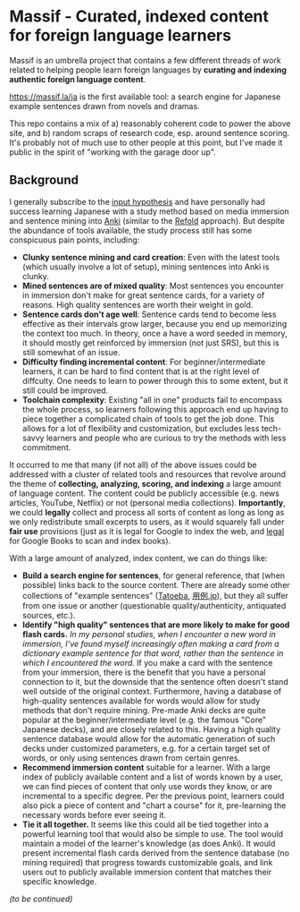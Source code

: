 # Massif - Curated, indexed content for foreign language learners

Massif is an umbrella project that contains a few different threads of work related to helping people learn foreign languages by **curating and indexing authentic foreign language content**.

https://massif.la/ja is the first available tool: a search engine for Japanese example sentences drawn from novels and dramas.

This repo contains a mix of a) reasonably coherent code to power the above site, and b) random scraps of research code, esp. around sentence scoring. It's probably not of much use to other people at this point, but I've made it public in the spirit of "working with the garage door up".

## Background

I generally subscribe to the [input hypothesis](https://en.wikipedia.org/wiki/Input_hypothesis) and have personally had success learning Japanese with a study method based on media immersion and sentence mining into [Anki](https://apps.ankiweb.net/) (similar to the [Refold](https://refold.la/) approach). But despite the abundance of tools available, the study process still has some conspicuous pain points, including:

* **Clunky sentence mining and card creation**: Even with the latest tools (which usually involve a lot of setup), mining sentences into Anki is clunky.
* **Mined sentences are of mixed quality**: Most sentences you encounter in immersion don't make for great sentence cards, for a variety of reasons. High quality sentences are worth their weight in gold.
* **Sentence cards don't age well**: Sentence cards tend to become less effective as their intervals grow larger, because you end up memorizing the context too much. In theory, once a have a word seeded in memory, it should mostly get reinforced by immersion (not just SRS), but this is still somewhat of an issue.
* **Difficulty finding incremental content**: For beginner/intermediate learners, it can be hard to find content that is at the right level of diffculty. One needs to learn to power through this to some extent, but it still could be improved.
* **Toolchain complexity**: Existing "all in one" products fail to encompass the whole process, so learners following this approach end up having to piece together a complicated chain of tools to get the job done. This allows for a lot of flexibility and customization, but excludes less tech-savvy learners and people who are curious to try the methods with less commitment.

It occurred to me that many (if not all) of the above issues could be addressed with a cluster of related tools and resources that revolve around the theme of **collecting, analyzing, scoring, and indexing** a large amount of language content. The content could be publicly accessible (e.g. news articles, YouTube, Netflix) or not (personal media collections). **Importantly**, we could **legally** collect and process all sorts of content as long as long as we only redistribute small excerpts to users, as it would squarely fall under **fair use** provisions (just as it is legal for Google to index the web, and [legal](https://en.wikipedia.org/wiki/Authors_Guild,_Inc._v._Google,_Inc.) for Google Books to scan and index books).

With a large amount of analyzed, index content, we can do things like:
* **Build a search engine for sentences**, for general reference, that (when possible) links back to the source content. There are already some other collections of "example sentences" ([Tatoeba](https://tatoeba.org/), [用例.jp](http://yourei.jp/)), but they all suffer from one issue or another (questionable quality/authenticity, antiquated sources, etc.).
* **Identify "high quality" sentences that are more likely to make for good flash cards.** *In my personal studies, when I encounter a new word in immersion, I've found myself increasingly often making a card from a dictionary example sentence for that word, rather than the sentence in which I encountered the word.* If you make a card with the sentence from your immersion, there is the benefit that you have a personal connection to it, but the downside that the sentence often doesn't stand well outside of the original context. Furthermore, having a database of high-quality sentences available for words would allow for study methods that don't require mining. Pre-made Anki decks are quite popular at the beginner/intermediate level (e.g. the famous "Core" Japanese decks), and are closely related to this. Having a high quality sentence database would allow for the automatic generation of such decks under customized parameters, e.g. for a certain target set of words, or only using sentences drawn from certain genres.
* **Recommend immersion content** suitable for a learner. With a large index of publicly available content and a list of words known by a user, we can find pieces of content that only use words they know, or are incremental to a specific degree. Per the previous point, learners could also pick a piece of content and "chart a course" for it, pre-learning the necessary words before ever seeing it.
* **Tie it all together.** It seems like this could all be tied together into a powerful learning tool that would also be simple to use. The tool would maintain a model of the learner's knowledge (as does Anki). It would present incremental flash cards derived from the sentence database (no mining required) that progress towards customizable goals, and link users out to publicly available immersion content that matches their specific knowledge.

*(to be continued)*

